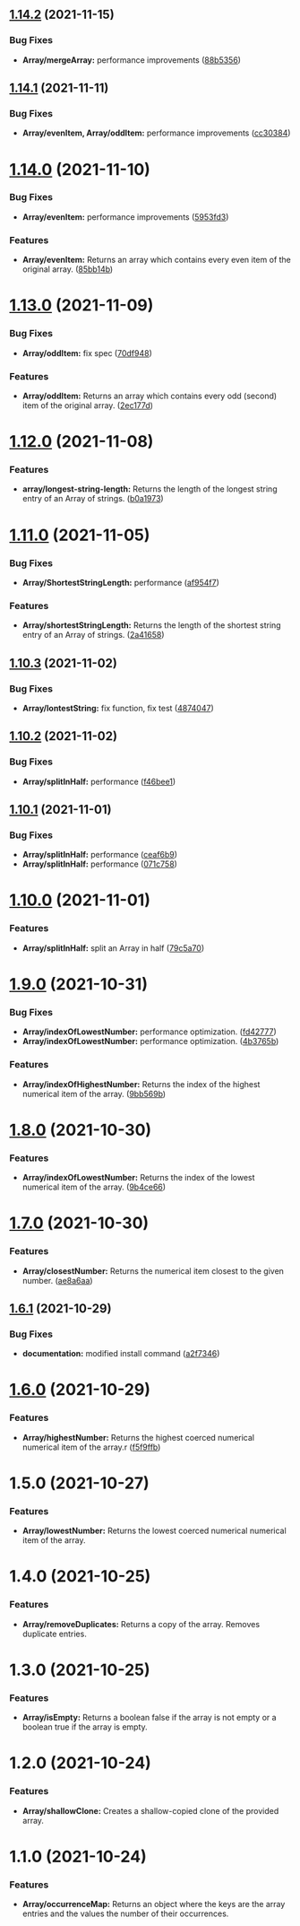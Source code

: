 ## [1.14.2](https://github.com/martinkr/onelinecode/compare/v1.14.1...v1.14.2) (2021-11-15)


### Bug Fixes

* **Array/mergeArray:** performance improvements ([88b5356](https://github.com/martinkr/onelinecode/commit/88b53567425cae4cfb2352128cf9882a89872c92))

## [1.14.1](https://github.com/martinkr/onelinecode/compare/v1.14.0...v1.14.1) (2021-11-11)


### Bug Fixes

* **Array/evenItem, Array/oddItem:** performance improvements ([cc30384](https://github.com/martinkr/onelinecode/commit/cc30384478582fa1002b850bedcd53539bedd1a2))

# [1.14.0](https://github.com/martinkr/onelinecode/compare/v1.13.0...v1.14.0) (2021-11-10)


### Bug Fixes

* **Array/evenItem:** performance improvements ([5953fd3](https://github.com/martinkr/onelinecode/commit/5953fd3779c3b7a97ff8d7f9caf880cbefd1f814))


### Features

* **Array/evenItem:** Returns an array which contains every even  item of the original array. ([85bb14b](https://github.com/martinkr/onelinecode/commit/85bb14bccae3b4492b6e62a8cbfb7371da4ccc06))

# [1.13.0](https://github.com/martinkr/onelinecode/compare/v1.12.0...v1.13.0) (2021-11-09)


### Bug Fixes

* **Array/oddItem:** fix spec ([70df948](https://github.com/martinkr/onelinecode/commit/70df948615c9ec7384fdfea2f8925f71aa3dfccc))


### Features

* **Array/oddItem:** Returns an array which contains every odd (second) item of the original array. ([2ec177d](https://github.com/martinkr/onelinecode/commit/2ec177dbc7048aab4d5a95c438e50eafafbff176))

# [1.12.0](https://github.com/martinkr/onelinecode/compare/v1.11.0...v1.12.0) (2021-11-08)


### Features

* **array/longest-string-length:** Returns the length of the longest string entry of an Array of strings. ([b0a1973](https://github.com/martinkr/onelinecode/commit/b0a1973c461ad3630a053ff2c402a3d6ac64400a))

# [1.11.0](https://github.com/martinkr/onelinecode/compare/v1.10.3...v1.11.0) (2021-11-05)


### Bug Fixes

* **Array/ShortestStringLength:** performance ([af954f7](https://github.com/martinkr/onelinecode/commit/af954f7d4553844d13230447b624799c7268455f))


### Features

* **Array/shortestStringLength:** Returns the length of the shortest string entry of an Array of strings. ([2a41658](https://github.com/martinkr/onelinecode/commit/2a41658b727f9022d7815611bfe64d5fc43d53bf))

## [1.10.3](https://github.com/martinkr/onelinecode/compare/v1.10.2...v1.10.3) (2021-11-02)


### Bug Fixes

* **Array/lontestString:** fix function, fix  test ([4874047](https://github.com/martinkr/onelinecode/commit/487404722d9cf2b19c99a1f4c7dcc635f18887e2))

## [1.10.2](https://github.com/martinkr/onelinecode/compare/v1.10.1...v1.10.2) (2021-11-02)


### Bug Fixes

* **Array/splitInHalf:** performance ([f46bee1](https://github.com/martinkr/onelinecode/commit/f46bee1c6c8a272dffd63ef080d2b5aff589c16d))

## [1.10.1](https://github.com/martinkr/onelinecode/compare/v1.10.0...v1.10.1) (2021-11-01)


### Bug Fixes

* **Array/splitInHalf:** performance ([ceaf6b9](https://github.com/martinkr/onelinecode/commit/ceaf6b9f4bdce6216c6ed07243cbfcbdc100a792))
* **Array/splitInHalf:** performance ([071c758](https://github.com/martinkr/onelinecode/commit/071c7588b11c82568b05e51ac47797b556ee9b97))

# [1.10.0](https://github.com/martinkr/onelinecode/compare/v1.9.0...v1.10.0) (2021-11-01)


### Features

* **Array/splitInHalf:** split an Array in half ([79c5a70](https://github.com/martinkr/onelinecode/commit/79c5a70f1918facdb79e02321e7ce1d19aa92881))

# [1.9.0](https://github.com/martinkr/onelinecode/compare/v1.8.0...v1.9.0) (2021-10-31)


### Bug Fixes

* **Array/indexOfLowestNumber:** performance optimization. ([fd42777](https://github.com/martinkr/onelinecode/commit/fd42777ebc42db1d1d6556bdfb25b718e235c8bb))
* **Array/indexOfLowestNumber:** performance optimization. ([4b3765b](https://github.com/martinkr/onelinecode/commit/4b3765b8d93ab16b74f3edeb8d4efdd05bf4bfef))


### Features

* **Array/indexOfHighestNumber:** Returns the index of the highest numerical item of the array. ([9bb569b](https://github.com/martinkr/onelinecode/commit/9bb569b57c4f85bc04584081a4f0b3181b08cfa6))

# [1.8.0](https://github.com/martinkr/onelinecode/compare/v1.7.0...v1.8.0) (2021-10-30)


### Features

* **Array/indexOfLowestNumber:** Returns the index of the lowest numerical item of the array. ([9b4ce66](https://github.com/martinkr/onelinecode/commit/9b4ce665af1cf3d8cb4eb53bc242cfa54028d0be))

# [1.7.0](https://github.com/martinkr/onelinecode/compare/v1.6.1...v1.7.0) (2021-10-30)


### Features

* **Array/closestNumber:** Returns the numerical item closest to the given number. ([ae8a6aa](https://github.com/martinkr/onelinecode/commit/ae8a6aa2fc2414ced071012323a7337696724cbb))

## [1.6.1](https://github.com/martinkr/onelinecode/compare/v1.6.0...v1.6.1) (2021-10-29)


### Bug Fixes

* **documentation:** modified install command ([a2f7346](https://github.com/martinkr/onelinecode/commit/a2f7346cbc826d9c5ef043e8969851c6aaac3a0c))

# [1.6.0](https://github.com/martinkr/onelinecode/compare/v1.5.5...v1.6.0) (2021-10-29)
 
### Features

* **Array/highestNumber:** Returns the highest coerced numerical numerical item of the array.r ([f5f9ffb](https://github.com/martinkr/onelinecode/commit/f5f9ffb04ce3b24b232aa927bd439f66b8f00293))
  
# 1.5.0 (2021-10-27)
### Features

* **Array/lowestNumber:** Returns the lowest coerced numerical numerical item of the array. 
  
# 1.4.0 (2021-10-25)

### Features

* **Array/removeDuplicates:** Returns a copy of the array. Removes duplicate entries.
# 1.3.0 (2021-10-25)
### Features

* **Array/isEmpty:** Returns a boolean false if the array is not empty or a boolean true if the array is empty.

# 1.2.0 (2021-10-24)
 
### Features

* **Array/shallowClone:** Creates a shallow-copied clone of the provided array. 
# 1.1.0 (2021-10-24)

### Features

* **Array/occurrenceMap:** Returns an object where the keys are the array entries and the values the number of their occurrences.
